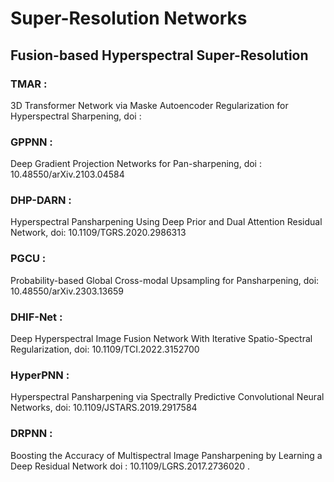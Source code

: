 # Super-Resolution Networks

## Fusion-based Hyperspectral Super-Resolution

### TMAR       : 
3D Transformer Network via Maske Autoencoder Regularization for Hyperspectral Sharpening, 
doi : 

### GPPNN : 
Deep Gradient Projection Networks for Pan-sharpening, 
doi : 10.48550/arXiv.2103.04584 

### DHP-DARN  :
Hyperspectral Pansharpening Using Deep Prior and Dual Attention Residual Network, 
doi: 10.1109/TGRS.2020.2986313 

### PGCU : 
Probability-based Global Cross-modal Upsampling for Pansharpening, 
doi: 10.48550/arXiv.2303.13659

### DHIF-Net : 
Deep Hyperspectral Image Fusion Network With Iterative Spatio-Spectral Regularization, 
doi: 10.1109/TCI.2022.3152700

### HyperPNN   : 
Hyperspectral Pansharpening via Spectrally Predictive Convolutional Neural Networks, 
doi: 10.1109/JSTARS.2019.2917584 

### DRPNN : 
Boosting the Accuracy of Multispectral Image Pansharpening by Learning a Deep Residual Network
doi : 10.1109/LGRS.2017.2736020 . 



